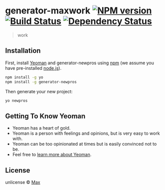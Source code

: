 # generator-maxwork [![NPM version][npm-image]][npm-url] [![Build Status][travis-image]][travis-url] [![Dependency Status][daviddm-image]][daviddm-url]
> work

## Installation

First, install [Yeoman](http://yeoman.io) and generator-newpros using [npm](https://www.npmjs.com/) (we assume you have pre-installed [node.js](https://nodejs.org/)).

```bash
npm install -g yo
npm install -g generator-newpros
```

Then generate your new project:

```bash
yo newpros
```

## Getting To Know Yeoman

 * Yeoman has a heart of gold.
 * Yeoman is a person with feelings and opinions, but is very easy to work with.
 * Yeoman can be too opinionated at times but is easily convinced not to be.
 * Feel free to [learn more about Yeoman](http://yeoman.io/).

## License

unlicense © [Max]()


[npm-image]: https://badge.fury.io/js/generator-newpros.svg
[npm-url]: https://npmjs.org/package/generator-newpros
[travis-image]: https://travis-ci.com/maxdragomir/generator-newpros.svg?branch=master
[travis-url]: https://travis-ci.com/maxdragomir/generator-newpros
[daviddm-image]: https://david-dm.org/maxdragomir/generator-newpros.svg?theme=shields.io
[daviddm-url]: https://david-dm.org/maxdragomir/generator-newpros
